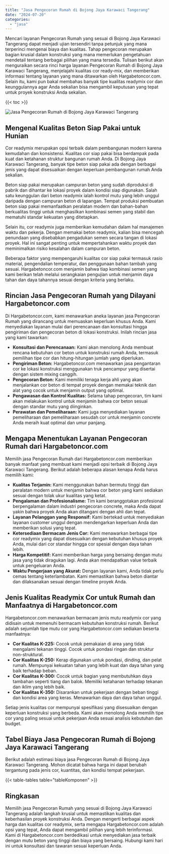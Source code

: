 ```yaml
---
title: "Jasa Pengecoran Rumah di Bojong Jaya Karawaci Tangerang"
date: "2024-07-20"
categories: 
  - "jasa"
---
```



Mencari layanan Pengecoran Rumah yang sesuai di Bojong Jaya Karawaci Tangerang dapat menjadi ujian tersendiri tanpa petunjuk yang mana terperinci mengenai biaya dan kualitas. Tahap pengecoran merupakan bagian krusial dalam konstruksi yang mana memerlukan pengetahuan mendetail tentang berbagai pilihan yang mana tersedia. Tulisan berikut akan menguraikan secara rinci harga layanan Pengecoran Rumah di Bojong Jaya Karawaci Tangerang, menjelajahi kualitas cor ready-mix, dan memberikan informasi tentang layanan yang mana ditawarkan oleh Hargabetoncor.com. Selain itu, kami pun bakal membahas banyak tipe kualitas readymix cor dan keunggulannya agar Anda sekalian bisa mengambil keputusan yang tepat untuk proyek konstruksi Anda sekalian.

{{< toc >}}

![Jasa Pengecoran Rumah di Bojong Jaya Karawaci Tangerang](https://hargareadymixid.github.io/hbc/readymix-hbc%20(34).png)

## Mengenal Kualitas Beton Siap Pakai untuk Hunian

Cor readymix merupakan opsi terbaik dalam pembangunan modern karena kemudahan dan konsistensi. Kualitas cor siap pakai bisa berdampak pada kuat dan ketahanan struktur bangunan rumah Anda. Di Bojong Jaya Karawaci Tangerang, banyak tipe beton siap pakai ada dengan berbagai jenis yang dapat disesuaikan dengan keperluan pembangunan rumah Anda sekalian.

Beton siap pakai merupakan campuran beton yang sudah diproduksi di pabrik dan dihantar ke lokasi proyek dalam kondisi siap digunakan. Salah satu keunggulan dari beton readymix ialah kontrol mutu yang lebih unggul daripada dengan campuran beton di lapangan. Tempat produksi pembuatan beton siap pakai memanfaatkan peralatan modern dan bahan-bahan berkualitas tinggi untuk menghasilkan kombinasi semen yang stabil dan mematuhi standar kekuatan yang ditetapkan.

Selain itu, cor readymix juga memberikan kemudahan dalam hal manajemen waktu dan pekerja. Dengan memakai beton readymix, kalian bisa mencegah penundaan yang disebabkan pengadukan semen secara tangan di lokasi proyek. Hal ini sangat penting untuk mempertahankan waktu proyek dan meminimalkan risiko kesalahan dalam campuran beton.

Beberapa faktor yang mempengaruhi kualitas cor siap pakai termasuk rasio material, pengendalian temperatur, dan penggunaan bahan tambah yang sesuai. Hargabetoncor.com menjamin bahwa tiap kombinasi semen yang kami berikan telah melalui serangkaian pengujian untuk menjamin daya tahan dan daya tahannya sesuai dengan kriteria yang berlaku.

## Rincian Jasa Pengecoran Rumah yang Dilayani Hargabetoncor.com

Di Hargabetoncor.com, kami menawarkan aneka layanan jasa Pengecoran Rumah yang dirancang untuk memuaskan keperluan khusus Anda. Kami menyediakan layanan mulai dari perencanaan dan konsultasi hingga pengiriman dan pengecoran beton di lokasi konstruksi. Inilah rincian jasa yang kami tawarkan:

- **Konsultasi dan Perencanaan:** Kami akan menolong Anda membuat rencana kebutuhan cor beton untuk konstruksi rumah Anda, termasuk pemilihan tipe cor dan hitung-hitungan jumlah yang diperlukan.
- **Pengiriman Beton:** Hargabetoncor.com menawarkan jasa pengantaran cor ke lokasi konstruksi menggunakan truk pencampur yang disertai dengan sistem mixing canggih.
- **Pengecoran Beton:** Kami memiliki tenaga kerja ahli yang akan menjalankan cor beton di tempat proyek dengan memakai teknik dan alat yang cocok untuk menjamin output yang optimal.
- **Pengawasan dan Kontrol Kualitas:** Selama tahap pengecoran, tim kami akan melakukan kontrol untuk menjamin bahwa cor beton sesuai dengan standar mutu yang diinginkan.
- **Perawatan dan Pemeliharaan:** Kami juga menyediakan layanan pemeliharaan dan pemeliharaan sesudah cor untuk menjamin concrete Anda meraih kuat optimal dan umur panjang.

## Mengapa Menentukan Layanan Pengecoran Rumah dari Hargabetoncor.com

Memilih jasa Pengecoran Rumah dari Hargabetoncor.com memberikan banyak manfaat yang membuat kami menjadi opsi terbaik di Bojong Jaya Karawaci Tangerang. Berikut adalah beberapa alasan kenapa Anda harus memilih kami:

- **Kualitas Terjamin:** Kami menggunakan bahan bermutu tinggi dan peralatan modern untuk menjamin bahwa cor beton yang kami sediakan sesuai dengan tolak ukur kualitas yang ketat.
- **Pengalaman dan Profesionalisme:** Tim kami beranggotakan profesional berpengalaman dalam industri pengecoran concrete, maka Anda dapat yakin bahwa proyek Anda akan ditangani dengan ahli dan tepat.
- **Layanan Pelanggan yang Responsif:** Kami bertekad untuk menyediakan layanan customer unggul dengan mendengarkan keperluan Anda dan memberikan solusi yang tepat.
- **Ketersediaan Bermacam Jenis Cor:** Kami menawarkan berbagai tipe cor readymix yang dapat disesuaikan dengan kebutuhan khusus proyek Anda, mulai dari cor standar hingga cor spesial dengan daya tahan lebih.
- **Harga Kompetitif:** Kami memberikan harga yang bersaing dengan mutu jasa yang tidak diragukan lagi. Anda akan mendapatkan value terbaik untuk pengeluaran Anda.
- **Waktu Pengerjaan yang Akurat:** Dengan layanan kami, Anda tidak perlu cemas tentang keterlambatan. Kami memastikan bahwa beton diantar dan dilaksanakan sesuai dengan timeline proyek Anda.

## Jenis Kualitas Readymix Cor untuk Rumah dan Manfaatnya di Hargabetoncor.com

Hargabetoncor.com menawarkan bermacam jenis mutu readymix cor yang didisain untuk memenuhi bermacam kebutuhan konstruksi rumah. Berikut adalah sejumlah tipe mutu cor yang Hargabetoncor.com sediakan beserta manfaatnya:

- **Cor Kualitas K-225:** Cocok untuk pemakaian di area yang tidak mengalami tekanan tinggi. Cocok untuk pondasi ringan dan struktur non-struktural.
- **Cor Kualitas K-250:** Kerap digunakan untuk pondasi, dinding, dan pelat rumah. Mempunyai kekuatan tahan yang lebih kuat dan daya tahan yang baik terhadap beban.
- **Cor Kualitas K-300:** Cocok untuk bagian yang membutuhkan daya tambahan seperti tiang dan balok. Memiliki ketahanan terhadap tekanan dan iklim yang lebih baik.
- **Cor Kualitas K-350:** Disarankan untuk pekerjaan dengan beban tinggi dan kondisi area yang keras. Menawarkan daya dan daya tahan unggul.

Setiap jenis kualitas cor mempunyai spesifikasi yang disesuaikan dengan keperluan konstruksi yang berbeda. Kami akan menolong Anda memilih tipe cor yang paling sesuai untuk pekerjaan Anda sesuai analisis kebutuhan dan budget.

## Tabel Biaya Jasa Pengecoran Rumah di Bojong Jaya Karawaci Tangerang

Berikut adalah estimasi biaya jasa Pengecoran Rumah di Bojong Jaya Karawaci Tangerang. Mohon dicatat bahwa harga ini dapat berubah tergantung pada jenis cor, kuantitas, dan kondisi tempat pekerjaan.

{{< table-tables table="tableKomponen" >}}

## Ringkasan

Memilih jasa Pengecoran Rumah yang sesuai di Bojong Jaya Karawaci Tangerang adalah langkah krusial untuk memastikan kualitas dan keberhasilan proyek konstruksi Anda. Dengan mengerti berbagai aspek harga dan kualitas cor readymix, serta mengapa Hargabetoncor.com adalah opsi yang tepat, Anda dapat mengambil pilihan yang lebih terinformasi. Kami di Hargabetoncor.com berdedikasi untuk menyediakan jasa terbaik dengan mutu beton yang tinggi dan biaya yang bersaing. Hubungi kami hari ini untuk konsultasi dan tawaran sesuai keperluan Anda.
